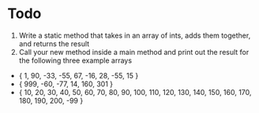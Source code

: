# Todo

1. Write a static method that takes in an array of ints, adds them together, and returns the result
2. Call your new method inside a main method and print out the result for the following three example arrays

- { 1, 90, -33, -55, 67, -16, 28, -55, 15 }
- { 999, -60, -77, 14, 160, 301 }
- { 10, 20, 30, 40, 50, 60, 70, 80, 90, 100, 110, 120, 130,
  140, 150, 160, 170, 180, 190, 200, -99 }
